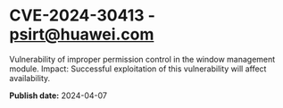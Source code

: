 # CVE-2024-30413 - psirt@huawei.com

Vulnerability of improper permission control in the window management module.
Impact: Successful exploitation of this vulnerability will affect availability.

**Publish date:** 2024-04-07

